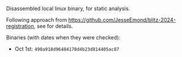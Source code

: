 Disassembled local linux binary, for static analysis.

Following approach from https://github.com/JesseEmond/blitz-2024-registration,
see for details.

Binaries (with dates when they were checked):
- Oct 1st: `490a918d96484178d4b23d814405ac87`
